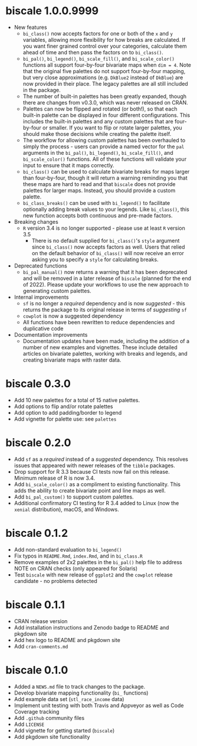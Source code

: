 # biscale 1.0.0.9999

* New features
    * `bi_class()` now accepts factors for one or both of the `x` and `y` variables, allowing more flexibility for how breaks are calculated. If you want finer grained control over your categories, calculate them ahead of time and then pass the factors on to `bi_class()`.
    * `bi_pal()`, `bi_legend()`, `bi_scale_fill()`, and `bi_scale_color()` functions all support four-by-four bivariate maps when `dim = 4`. Note that the original five palettes do not support four-by-four mapping, but very close approximations (e.g. `DkBlue2` instead of `DkBlue`) are now provided in their place. The legacy palettes are all still included in the package.
    * The number of built-in palettes has been greatly expanded, though there are changes from v0.3.0, which was never released on CRAN.
    * Palettes can now be flipped and rotated (or both!), so that each built-in palette can be displayed in four different configurations. This includes the built-in palettes and any custom palettes that are four-by-four or smaller. If you want to flip or rotate larger palettes, you should make those decisions while creating the palette itself.
    * The workflow for allowing custom palettes has been overhauled to simply the process - users can provide a named vector for the `pal` arguments in the `bi_pal()`, `bi_legend()`, `bi_scale_fill()`, and `bi_scale_color()` functions. All of these functions will validate your input to ensure that it maps correctly.
    * `bi_class()` can be used to calculate bivariate breaks for maps larger than four-by-four, though it will return a warning reminding you that these maps are hard to read and that `biscale` does not provide palettes for larger maps. Instead, you should provide a custom palette.
    * `bi_class_breaks()` can be used with `bi_legend()` to facilitate optionally adding break values to your legends. Like `bi_class()`, this new function accepts both continuous and pre-made factors.
* Breaking changes
  * `R` version 3.4 is no longer supported - please use at least `R` version 3.5
    * There is no default supplied for `bi_class()`'s `style` argument since `bi_class()` now accepts factors as well. Users that relied on the default behavior of `bi_class()` will now receive an error asking you to specify a `style` for calculating breaks.
* Deprecated functions
    * `bi_pal_manual()` now returns a warning that it has been deprecated and will be removed in a later release of `biscale` (planned for the end of 2022). Please update your workflows to use the new approach to generating custom palettes.
* Internal improvements
    * `sf` is no longer a *required* dependency and is now *suggested* - this returns the package to its original release in terms of *suggesting* `sf`
    * `cowplot` is now a suggested dependency
    * All functions have been rewritten to reduce dependencies and duplicative code
* Documentation improvements
    * Documentation updates have been made, including the addition of a number of new examples and vignettes. These include detailed articles on bivariate palettes, working with breaks and legends, and creating bivariate maps with raster data.

# biscale 0.3.0

* Add 10 new palettes for a total of 15 native palettes.
* Add options to flip and/or rotate palettes
* Add option to add padding/border to legend
* Add vignette for palette use: see `palettes`

# biscale 0.2.0

* Add `sf` as a *required* instead of a *suggested* dependency. This resolves issues that appeared with newer releases of the `tibble` packages.
* Drop support for R 3.3 because CI tests now fail on this release. Minimum release of R is now 3.4.
* Add `bi_scale_color()` as a compliment to existing functionality. This adds the ability to create bivariate point and line maps as well.
* Add `bi_pal_custom()` to support custom palettes.
* Additional confirmatory CI testing for R 3.4 added to Linux (now the `xenial` distribution), macOS, and Windows. 

# biscale 0.1.2

* Add non-standard evaluation to `bi_legend()`
* Fix typos in `README.Rmd`, `index.Rmd`, and in `bi_class.R`
* Remove examples of 2x2 palettes in the `bi_pal()` help file to address NOTE on CRAN checks (only appeared for Solaris)
* Test `biscale` with new release of `ggplot2` and the `cowplot` release candidate - no problems detected

# biscale 0.1.1

* CRAN release version
* Add installation instructions and Zenodo badge to README and pkgdown site
* Add hex logo to README and pkgdown site
* Add `cran-comments.md`

# biscale 0.1.0

* Added a `NEWS.md` file to track changes to the package.
* Develop bivariate mapping functionality (`bi_` functions)
* Add example data set (`stl_race_income` data)
* Implement unit testing with both Travis and Appveyor as well as Code Coverage tracking
* Add `.github` community files
* Add `LICENSE`
* Add vignette for getting started (`biscale`)
* Add pkgdown site functionality
